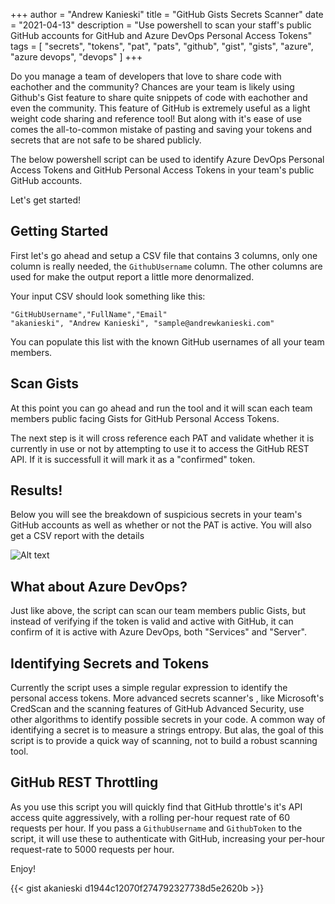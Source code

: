 +++
author = "Andrew Kanieski"
title = "GitHub Gists Secrets Scanner"
date = "2021-04-13"
description = "Use powershell to scan your staff's public GitHub accounts for GitHub and Azure DevOps Personal Access Tokens"
tags = [
  "secrets",
	"tokens",
  "pat",
  "pats",
  "github",
  "gist",
  "gists",
  "azure",
  "azure devops",
  "devops"
]
+++

Do you manage a team of developers that love to share code with eachother and the community? Chances are your team is likely 
using Github's Gist feature to share quite snippets of code with eachother and even the community. This feature of GitHub is 
extremely useful as a light weight code sharing and reference tool! But along with it's ease of use comes the all-to-common 
mistake of pasting and saving your tokens and secrets that are not safe to be shared publicly.

The below powershell script can be used to identify Azure DevOps Personal Access Tokens and GitHub Personal Access Tokens in 
your team's public GitHub accounts.

Let's get started!

## Getting Started
First let's go ahead and setup a CSV file that contains 3 columns, only one column is really needed, the `GithubUsername` 
column. The other columns are used for make the output report a little more denormalized.

Your input CSV should look something like this:

```
"GitHubUsername","FullName","Email"
"akanieski", "Andrew Kanieski", "sample@andrewkanieski.com"
```

You can populate this list with the known GitHub usernames of all your team members.

## Scan Gists
At this point you can go ahead and run the tool and it will scan each team members public facing Gists for GitHub Personal 
Access Tokens.

The next step is it will cross reference each PAT and validate whether it is currently in use or not by attempting to use it 
to access the GitHub REST API. If it is successfull it will mark it as a "confirmed" token.

## Results!
Below you will see the breakdown of suspicious secrets in your team's GitHub accounts as well as whether or not the PAT is 
active. You will also get a CSV report with the details

![Alt text](/ReportOutput.png "Report Summary")

## What about Azure DevOps?
Just like above, the script can scan our team members public Gists, but instead of verifying if the token is valid and active 
with GitHub, it can confirm of it is active with Azure DevOps, both "Services" and "Server". 

## Identifying Secrets and Tokens
Currently the script uses a simple regular expression to identify the personal access tokens. More advanced secrets scanner's 
, like Microsoft's CredScan and the scanning features of GitHub Advanced Security, use other algorithms to identify possible 
secrets in your code. A common way of identifying a secret is to measure a strings entropy. But alas, the goal of this script 
is to provide a quick way of scanning, not to build a robust scanning tool. 

## GitHub REST Throttling
As you use this script you will quickly find that GitHub throttle's it's API access quite aggressively, with a rolling per-hour 
request rate of 60 requests per hour. If you pass a `GithubUsername` and `GithubToken` to the script, it will use these to 
authenticate with GitHub, increasing your per-hour request-rate to 5000 requests per hour.

Enjoy!


{{< gist akanieski d1944c12070f274792327738d5e2620b >}}

